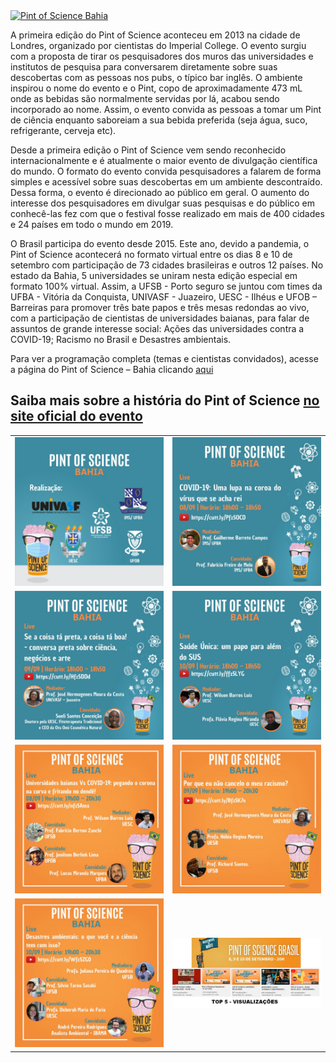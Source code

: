 <tr>
  <td class="left">
    <a href="https://itxesco.github.io/pages/pint.md"><img src="https://itxesco.github.io/assets/figuras/pintbahia.jpeg" alt="Pint of Science Bahia" title="divulgação do Pint of Science BAHIA"/>
    </a>
  </td>

A primeira edição do Pint of Science aconteceu em 2013 na cidade de Londres, organizado por cientistas do Imperial College. O evento surgiu com a proposta de tirar os pesquisadores dos muros das universidades e institutos de pesquisa para conversarem diretamente sobre suas descobertas com as pessoas nos pubs, o típico bar inglês. O ambiente inspirou o nome do evento e o Pint, copo de aproximadamente 473 mL onde as bebidas são normalmente servidas por lá, acabou sendo incorporado ao nome. Assim, o evento convida as pessoas a tomar um Pint de ciência enquanto saboreiam a sua bebida preferida (seja água, suco, refrigerante, cerveja etc).

Desde a primeira edição o Pint of Science vem sendo reconhecido internacionalmente e é atualmente o maior evento de divulgação científica do mundo. O formato do evento convida pesquisadores a falarem de forma simples e acessível sobre suas descobertas em um ambiente descontraído. Dessa forma, o evento é direcionado ao público em geral. O aumento do interesse dos pesquisadores em divulgar suas pesquisas e do público em conhecê-las fez com que o festival fosse realizado em mais de 400 cidades e 24 países em todo o mundo em 2019.

O Brasil participa do evento desde 2015. Este ano, devido a pandemia, o Pint of Science acontecerá no formato virtual entre os dias 8 e 10 de setembro com participação de 73 cidades brasileiras e outros 12 países. No estado da Bahia, 5 universidades se uniram nesta edição especial em formato 100% virtual. Assim, a  UFSB - Porto seguro se juntou com times da UFBA - Vitória da Conquista, UNIVASF - Juazeiro, UESC - Ilhéus e UFOB – Barreiras para promover três bate papos e três mesas redondas ao vivo, com a participação de cientistas de universidades baianas, para falar de assuntos de grande interesse social: Ações das universidades contra a COVID-19; Racismo no Brasil e Desastres ambientais.

Para ver a programação completa (temas e cientistas convidados), acesse a página do Pint of Science – Bahia clicando [aqui](https://pintofscience.com.br/events/porto-seguro)

Saiba mais sobre a história do Pint of Science [no site oficial do evento](https://pintofscience.com.br/historia/)
---



<table class="wide">
<tr>
  <td class="left">
    <a href="https://itxesco.github.io/pages/hq.html">
        <img src="assets/figuras/pintbahia.jpeg" alt="Histórias em Quadrinhos" title="divulgação do Pint of Science BAHIA"/>
    </a>
  </td>
  <td class="right">
    <a href="https://itxesco.github.io/pages/oca.html">
        <img src="assets/figuras/pint_0809_pre.jpeg" alt="Oca da Ciência na Escola" title="pré-evento do primeiro dia"/>
    </a>
  </td>
</tr>
<tr>
  <td class="left">
    <a href="https://itxesco.github.io/pages/rpg.html">
        <img src="assets/figuras/pint_0909_pre.jpeg" alt="Jogos de RPG" title="pré-evento do segundo dia"/>
    </a>
  </td>
  <td class="right">
    <a href="https://itxesco.github.io/pages/ensino.html">
        <img src="assets/figuras/pint_1009_pre.jpeg" alt="ensino" title="pré-evento do terceiro dia"/>
    </a>
  </td> 
  <tr>
  <td class="left">
    <a href="https://itxesco.github.io/pages/hq.html">
        <img src="assets/figuras/pint_0809_principal.jpeg" alt="Histórias em Quadrinhos" title="mesa principal - primeiro dia"/>
    </a>
  </td>
  <td class="right">
    <a href="https://itxesco.github.io/pages/oca.html">
        <img src="assets/figuras/pint_0909_principal.jpeg" alt="Oca da Ciência na Escola" title="mesa principal - segundo dia"/>
    </a>
  </td>
</tr>
<tr>
  <td class="left">
    <a href="https://itxesco.github.io/pages/rpg.html">
        <img src="assets/figuras/pint_1009_principal.jpeg" alt="Jogos de RPG" title="mesa principal - terceiro dia"/>
    </a>
  </td>
  <td class="right">
    <a href="https://itxesco.github.io/pages/ensino.html">
        <img src="assets/figuras/rankingtop5.jpeg" alt="ensino" title="vídeos mais assistidos no Pint of Science Brasil - ficamos em 5 lugar"/>
    </a>
  </td>
  
  
</tr>
</table>



